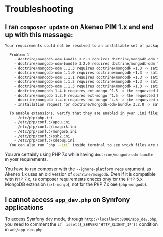 # Troubleshooting

## I ran `composer update` on Akeneo PIM 1.x and end up with this message:

```bash
Your requirements could not be resolved to an installable set of packages.

  Problem 1
    - doctrine/mongodb-odm-bundle 3.2.0 requires doctrine/mongodb-odm ^1.1 -> satisfiable by doctrine/mongodb-odm[1.1.3, 1.1.0, 1.1.1, 1.1.2].
    - doctrine/mongodb-odm-bundle 3.2.0 requires doctrine/mongodb-odm ^1.1 -> satisfiable by doctrine/mongodb-odm[1.1.3, 1.1.0, 1.1.1, 1.1.2].
    - doctrine/mongodb-odm 1.1.3 requires doctrine/mongodb ~1.3 -> satisfiable by doctrine/mongodb[1.4.0, 1.3.0].
    - doctrine/mongodb-odm 1.1.0 requires doctrine/mongodb ~1.3 -> satisfiable by doctrine/mongodb[1.4.0, 1.3.0].
    - doctrine/mongodb-odm 1.1.1 requires doctrine/mongodb ~1.3 -> satisfiable by doctrine/mongodb[1.4.0, 1.3.0].
    - doctrine/mongodb-odm 1.1.2 requires doctrine/mongodb ~1.3 -> satisfiable by doctrine/mongodb[1.4.0, 1.3.0].
    - doctrine/mongodb-odm 1.1.3 requires doctrine/mongodb ~1.3 -> satisfiable by doctrine/mongodb[1.4.0, 1.3.0].
    - doctrine/mongodb 1.4.0 requires ext-mongo ^1.5 -> the requested PHP extension mongo is missing from your system.
    - doctrine/mongodb 1.3.0 requires ext-mongo ^1.5 -> the requested PHP extension mongo is missing from your system.
    - doctrine/mongodb 1.4.0 requires ext-mongo ^1.5 -> the requested PHP extension mongo is missing from your system.
    - Installation request for doctrine/mongodb-odm-bundle 3.2.0 -> satisfiable by doctrine/mongodb-odm-bundle[3.2.0].

  To enable extensions, verify that they are enabled in your .ini files:
    - /etc/php/php.ini
    - /etc/php/conf.d/apcu.ini
    - /etc/php/conf.d/imagick.ini
    - /etc/php/conf.d/mongodb.ini
    - /etc/php/conf.d/ssh2.ini
    - /etc/php/conf.d/xdebug.ini
  You can also run `php --ini` inside terminal to see which files are used by PHP in CLI mode.
```

You are certainly using PHP 7.x while having `doctrine/mongodb-odm-bundle` in your requirements.

You have to run composer with the `--ignore-platform-reqs` argument, as Akeneo 1.x uses an old version of `doctrine/mongodb`.
Even if it is compatible with PHP 7.x, its composer requirements checks only for the PHP 5.x MongoDB extension (`ext-mongo`), not for the PHP 7.x one (`php-mongodb`).

## I cannot access `app_dev.php` on Symfony applications

To access Symfony dev mode, through `http://localhost:8080/app_dev.php`, you need to comment the `if (isset($_SERVER['HTTP_CLIENT_IP'])` condition in `web/app_dev.php`.
